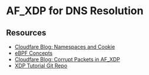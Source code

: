 # AF_XDP for DNS Resolution

## Resources

- [Cloudfare Blog: Namespaces and Cookie](https://blog.cloudflare.com/a-story-about-af-xdp-network-namespaces-and-a-cookie/)
- [eBPF Concepts](https://docs.ebpf.io/linux/concepts/af_xdp/)
- [Cloudfare Blog: Corrupt Packets in AF_XDP](https://blog.cloudflare.com/a-debugging-story-corrupt-packets-in-af_xdp-kernel-bug-or-user-error/)
- [XDP Tutorial Git Repo](https://github.com/xdp-project/xdp-tutorial)
